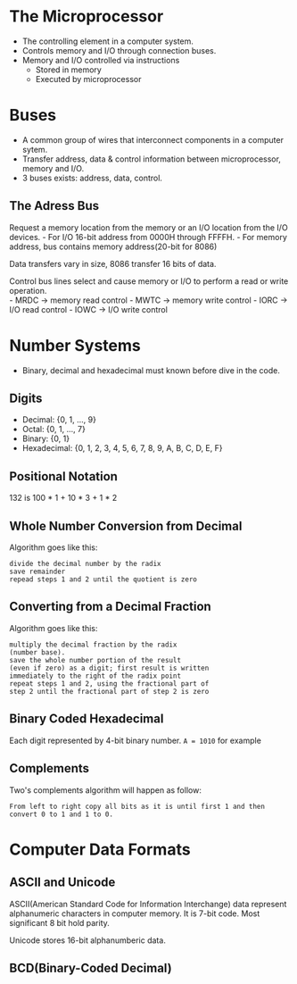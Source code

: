 # The Microprocessor
- The controlling element in a computer system.
- Controls memory and I/O through connection buses.
- Memory and I/O controlled via instructions
    * Stored in memory
    * Executed by microprocessor

# Buses
- A common group of wires that interconnect components in a computer sytem.
- Transfer address, data & control information between microprocessor, memory and I/O.
- 3 buses exists: address, data, control.

## The Adress Bus
Request a memory location from the memory or an I/O location from the I/O devices.
    - For I/O 16-bit address from 0000H through FFFFH.
    - For memory address, bus contains memory address(20-bit for 8086)  

Data transfers vary in size, 8086 transfer 16 bits of data.


Control bus lines select and cause memory or I/O to perform a read or write operation.  
    - MRDC -> memory read control
    - MWTC -> memory write control
    - IORC -> I/O read control
    - IOWC -> I/O write control

# Number Systems
- Binary, decimal and hexadecimal must known before dive in the code.
## Digits
- Decimal: {0, 1, ..., 9}
- Octal: {0, 1, ..., 7}
- Binary: {0, 1}
- Hexadecimal: {0, 1, 2, 3, 4, 5, 6, 7, 8, 9, A, B, C, D, E, F}

## Positional Notation
132 is 100 * 1 + 10 * 3 + 1 * 2


## Whole Number Conversion from Decimal
Algorithm goes like this:
```
divide the decimal number by the radix
save remainder
repead steps 1 and 2 until the quotient is zero
```

## Converting from a Decimal Fraction
Algorithm goes like this:
```
multiply the decimal fraction by the radix
(number base).
save the whole number portion of the result
(even if zero) as a digit; first result is written
immediately to the right of the radix point
repeat steps 1 and 2, using the fractional part of
step 2 until the fractional part of step 2 is zero
```
## Binary Coded Hexadecimal
Each digit represented by 4-bit binary number. ```A = 1010``` for example

## Complements
Two's complements algorithm will happen as follow:
```
From left to right copy all bits as it is until first 1 and then convert 0 to 1 and 1 to 0.
```


# Computer Data Formats
## ASCII and Unicode
ASCII(American Standard Code for Information Interchange) data represent alphanumeric characters in computer memory. It is 7-bit code. Most significant 8 bit hold parity.  

Unicode stores 16-bit alphanumberic data.

## BCD(Binary-Coded Decimal)
